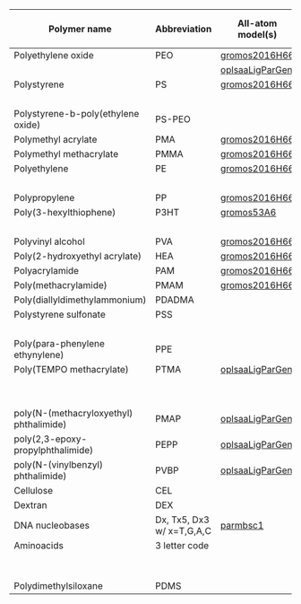 
| Polymer name                  | Abbreviation            | All-atom model(s)                                                     | Coarse-grained model(s)                               |
|-------------------------------|-------------------------|-----------------------------------------------------------------------|-------------------------------------------------------|
|Polyethylene oxide             |PEO                      |[gromos2016H66](polyply/data/2016H66/polyether_blocks.ff)              | [martini2](polyply/data/martini2/PEO.martini.2.itp)   |
|                               |                         |[oplsaaLigParGen](polyply/data/oplsaaLigParGen/PEO.oplsaa.LigParGen.ff)| [martini3](polyply/data/martini3/PEO.martini3.ff)     |
|Polystyrene                    |PS                       |[gromos2016H66](polyply/data/2016H66/polyvinyl_blocks.ff)              | [martini2](polyply/data/martini2/PS.martini.2.itp)    |
|                               |                         |                                                                       | [martini3](polyply/data/martini3/PS.martini3.ff)      |
|Polystyrene-b-poly(ethylene oxide)|PS-PEO                |                                                                       | [martini3](polyply/data/martini3/PS_PEO_link.ff)      |
|Polymethyl acrylate            |PMA                      |[gromos2016H66](polyply/data/2016H66/polyvinyl_blocks.ff)              | [martini3](polyply/data/martini3/PMA.martini3.ff)     |
|Polymethyl methacrylate        |PMMA                     |[gromos2016H66](polyply/data/2016H66/polyvinyl_blocks.ff)              | [martini3](polyply/data/martini3/PMMA.martini3.ff)    |
|Polyethylene                   |PE                       |[gromos2016H66](polyply/data/2016H66/polyvinyl_blocks.ff)              | [martini3](polyply/data/martini3/PE.martini3.ff)      |
|                               |                         |                                                                       | [martini2](polyply/data/martini2/PE.martini.2.itp)    |
|Polypropylene                  |PP                       |[gromos2016H66](polyply/data/2016H66/polyvinyl_blocks.ff)              | [martini2](polyply/data/martini2/PP.martini.2.itp)    |
|Poly(3-hexylthiophene)         |P3HT                     |[gromos53A6](polyply/data/gromos53A6/P3HT.gromos.53A6.ff)              | [martini2](polyply/data/martini2/P3HT.martini.2.itp)  |
|                               |                         |                                                                       | [martini3](polyply/data/martini3/P3HT.martini3.ff)    |
|Polyvinyl alcohol              |PVA                      |[gromos2016H66](polyply/data/2016H66/polyvinyl_blocks.ff)              | [martini3](polyply/data/martini3/PVA.martini3.ff)     |
|Poly(2-hydroxyethyl acrylate)  |HEA                      |[gromos2016H66](polyply/data/2016H66/polyvinyl_blocks.ff)              |                                                       |
|Polyacrylamide                 |PAM                      |[gromos2016H66](polyply/data/2016H66/polyvinyl_blocks.ff)              |                                                       |
|Poly(methacrylamide)           |PMAM                     |[gromos2016H66](polyply/data/2016H66/polyvinyl_blocks.ff)              |                                                       |
|Poly(diallyldimethylammonium)  |PDADMA                   |                                                                       | [martini2](polyply/data/martini2/PDADMA.martini.2.itp)|
|Polystyrene sulfonate          |PSS                      |                                                                       | [martini2](polyply/data/martini2/PSS.martini.2.itp)   |
|                               |                         |                                                                       | [martini3](polyply/data/martini3/PSS.martini3.ff)     |
|Poly(para-phenylene ethynylene)|PPE                      |                                                                       | [martini3](polyply/data/martini3/PPE.martini3.ff)     |
|Poly(TEMPO methacrylate)       |PTMA                     |[oplsaaLigParGen](polyply/data/oplsaaLigParGen/PTMA.oplsaa.LigParGen.ff)| [martini3](polyply/data/martini3/PTMA.martini3.ff)   |
|                               |                         |                                                                       | [ibi_cgm3](polyply/data/ibi_cmg3/PTMA.cgm3.ibi.ff)    |
|                               |                         |                                                                       | [ibi_gbcg](polyply/data/ibi_gbcg/PTMA.gbno2.ibi.ff)   |
|poly(N-(methacryloxyethyl) phthalimide)|PMAP             |[oplsaaLigParGen](polyply/data/oplsaaLigParGen/PMAP_and_PMAPcharged.oplsaa.LigParGen.ff)|                                      |
|poly(2,3-epoxy-propylphthalimide)|PEPP                   |[oplsaaLigParGen](polyply/data/oplsaaLigParGen/PEPP_and_PEPPcharged.oplsaa.LigParGen.ff)|                                      |
|poly(N-(vinylbenzyl) phthalimide)|PVBP                   |[oplsaaLigParGen](polyply/data/oplsaaLigParGen/PVBP_and_PVBPcharged.oplsaa.LigParGen.ff)|                                      |
|Cellulose                      |CEL                      |                                                                       |[martini3](polyply/data/martini3/cellulose.martini3.ff)|
|Dextran                        |DEX                      |                                                                       | [martini3](polyply/data/martini3/dextran.martini3.ff) |
|DNA nucleobases                |Dx, Tx5, Dx3 w/ x=T,G,A,C|[parmbsc1](polyply/data/parmbsc1/dna_final.ff)                         | [martini2](polyply/data/martini2/DNA_M2.ff)           |
|Aminoacids                     |3 letter code            |                                                                       | [martini3IDP](polyply/data/martini3/aminoacids.ff)    |
|                               |                         |                                                                       | [martini3-go](polyply/data/martini3-go/aminoacids.ff) |
|Polydimethylsiloxane           |PDMS                     |                                                                       | [martini3](polyply/data/martini3/PDMS.martini3.ff)    |
